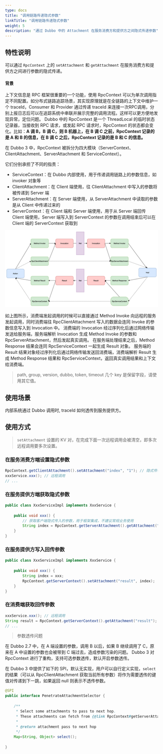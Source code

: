 ```yaml
---
type: docs
title: "调用链路传递隐式参数"
linkTitle: "调用链路传递隐式参数"
weight: 5
description: "通过 Dubbo 中的 Attachment 在服务消费方和提供方之间隐式传递参数"
---
```


## 特性说明

可以通过 `RpcContext` 上的 `setAttachment` 和 `getAttachment` 在服务消费方和提供方之间进行参数的隐式传递。

#### 背景

上下文信息是 RPC 框架很重要的一个功能，使用 RpcContext 可以为单次调用指定不同配置。如分布式链路追踪场景，其实现原理就是在全链路的上下文中维护一个 traceId，Consumer 和 Provider 通过传递 traceId 来连接一次RPC调用，分别上报日志后可以在追踪系统中串联并展示完整的调用流程。这样可以更方便地发现异常，定位问题。
Dubbo 中的 RpcContext 是一个 ThreadLocal 的临时状态记录器，当接收到 RPC 请求，或发起 RPC 请求时，RpcContext 的状态都会变化。比如：**A 调 B，B 调 C，则 B 机器上，在 B 调 C 之前，RpcContext 记录的是 A 和 B 的信息，在 B 调 C 之后，RpcContext 记录的是 B 和 C 的信息。**

在 Dubbo 3 中，RpcContext 被拆分为四大模块（ServerContext、ClientAttachment、ServerAttachment 和 ServiceContext）。

它们分别承担了不同的指责：
- ServiceContext：在 Dubbo 内部使用，用于传递调用链路上的参数信息，如 invoker 对象等
- ClientAttachment：在 Client 端使用，往 ClientAttachment 中写入的参数将被传递到 Server 端
- ServerAttachment：在 Server 端使用，从 ServerAttachment 中读取的参数是从 Client 中传递过来的
- ServerContext：在 Client 端和 Server 端使用，用于从 Server 端回传 Client 端使用，Server 端写入到 ServerContext 的参数在调用结束后可以在 Client 端的 ServerContext 获取到

![/imgs/v3/concepts/rpccontext.png](/imgs/v3/concepts/rpccontext.png)

如上图所示，消费端发起调用的时候可以直接通过 Method Invoke 向远程的服务发起调用，同时消费端往 RpcClientAttachment 写入的数据会连同 Invoke 的参数信息写入到 Invocation 中。
消费端的 Invocation 经过序列化后通过网络传输发送给服务端，服务端解析 Invocation 生成 Method Invoke 的参数和 RpcServerAttachment，然后发起真实调用。
在服务端处理结束之后，Method Response 结果会连同 RpcServiceContext 一起生成 Result 对象。
服务端的 Result 结果对象经过序列化后通过网络传输发送回消费端，消费端解析 Result 生成 Method Response 结果和 RpcServiceContext，返回真实调用结果和上下文给消费端。

> path, group, version, dubbo, token, timeout 几个 key 是保留字段，请使用其它值。

## 使用场景

内部系统通过 Dubbo 调用时, traceId 如何透传到服务提供方。

## 使用方式

> `setAttachment` 设置的 KV 对，在完成下面一次远程调用会被清空，即多次远程调用要多次设置。

### 在服务消费方端设置隐式参数

```java
RpcContext.getClientAttachment().setAttachment("index", "1"); // 隐式传参，后面的远程调用都会隐式将这些参数发送到服务器端，类似cookie，用于框架集成，不建议常规业务使用
xxxService.xxx(); // 远程调用
// ...
```

### 在服务提供方端获取隐式参数

```java
public class XxxServiceImpl implements XxxService {
 
    public void xxx() {
        // 获取客户端隐式传入的参数，用于框架集成，不建议常规业务使用
        String index = RpcContext.getServerAttachment().getAttachment("index");
    }
}
```

### 在服务提供方写入回传参数

```java
public class XxxServiceImpl implements XxxService {
 
    public void xxx() {
        String index = xxx;
        RpcContext.getServerContext().setAttachment("result", index);
    }
}
```

### 在消费端获取回传参数

```java
xxxService.xxx(); // 远程调用
String result = RpcContext.getServerContext().getAttachment("result");
// ...
```

> 参数透传问题

在 Dubbo 2.7 中，在 A 端设置的参数，调用 B 以后，如果 B 继续调用了 C，原来在 A 中设置的参数也会被带到 C 端过去，造成参数污染的问题。
Dubbo 3 对 RpcContext 进行了重构，支持可选参数透传，默认开启参数透传。

在 Dubbo 3 中提供了如下的 SPI，默认无实现，用户可以自行定义实现，`select` 的结果（可以从 RpcClientAttachment 获取当前所有参数）将作为需要透传的键值对传递到下一跳，如果返回 null 则表示不透传参数。

```java
@SPI
public interface PenetrateAttachmentSelector {

    /**
     * Select some attachments to pass to next hop.
     * These attachments can fetch from {@link RpcContext#getServerAttachment()} or user defined.
     *
     * @return attachment pass to next hop
     */
    Map<String, Object> select();

}
```

